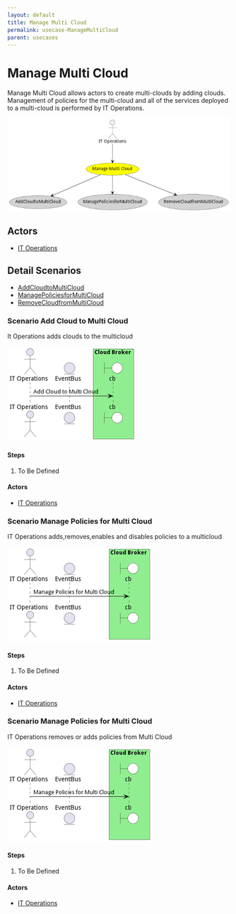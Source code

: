 ```yaml
---
layout: default
title: Manage Multi Cloud
permalink: usecase-ManageMultiCloud
parent: usecases
---
```

# Manage Multi Cloud

Manage Multi Cloud allows actors to create multi-clouds by adding clouds. Management of policies for the multi-cloud and all of the services deployed to a multi-cloud is performed by IT Operations.

![Activities Diagram](./Activities.png)

## Actors

* [IT Operations](actor-itops)











## Detail Scenarios

* [AddCloudtoMultiCloud](#scenario-AddCloudtoMultiCloud)
* [ManagePoliciesforMultiCloud](#scenario-ManagePoliciesforMultiCloud)
* [RemoveCloudfromMultiCloud](#scenario-RemoveCloudfromMultiCloud)



### Scenario Add Cloud to Multi Cloud

It Operations adds clouds to the multicloud

![Scenario AddCloudtoMultiCloud](./AddCloudtoMultiCloud.png)

#### Steps
1. To Be Defined

#### Actors

* [IT Operations](actor-itops)



### Scenario Manage Policies for Multi Cloud

IT Operations adds,removes,enables and disables policies to a multicloud

![Scenario ManagePoliciesforMultiCloud](./ManagePoliciesforMultiCloud.png)

#### Steps
1. To Be Defined

#### Actors

* [IT Operations](actor-itops)



### Scenario Manage Policies for Multi Cloud

IT Operations removes or adds policies from Multi Cloud

![Scenario ManagePoliciesforMultiCloud](./ManagePoliciesforMultiCloud.png)

#### Steps
1. To Be Defined

#### Actors

* [IT Operations](actor-itops)





